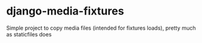 # django-media-fixtures
Simple project to copy media files (intended for fixtures loads), pretty much as staticfiles does
